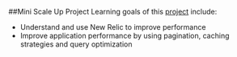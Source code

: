 ##Mini Scale Up Project
Learning goals of this [project](https://github.com/turingschool/lesson_plans/blob/master/ruby_04-apis_and_scalability/scaled_down_scale_up.markdown) include: 
* Understand and use New Relic to improve performance
* Improve application performance by using pagination, caching strategies and query optimization
